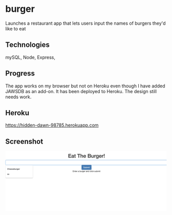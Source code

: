 # burger
Launches a restaurant app that lets users input the names of burgers they'd like to eat

## Technologies
mySQL, Node, Express,

## Progress
The app works on my browser but not on Heroku even though I have added JAWSDB as an add-on. It has been deployed to Heroku.
The design still needs work.

## Heroku
https://hidden-dawn-98785.herokuapp.com

## Screenshot
![Screenshot](public/assets/img/s1.png)

